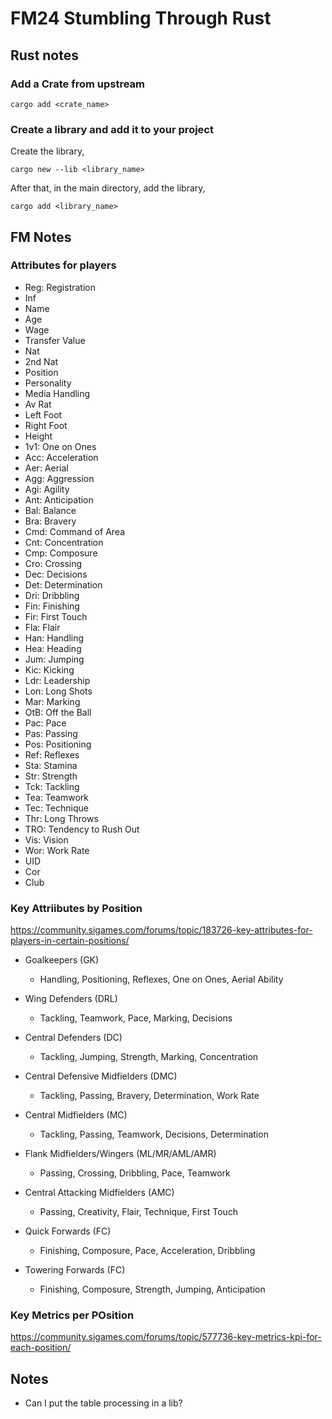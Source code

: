 # FM24 Stumbling Through Rust

## Rust notes
### Add a Crate from upstream
```
cargo add <crate_name>
```

### Create a library and add it to your project
Create the library,

```
cargo new --lib <library_name>
```

After that, in the main directory, add the library,

```
cargo add <library_name>
```

## FM Notes
### Attributes for players
+ Reg: Registration
+ Inf
+ Name
+ Age
+ Wage
+ Transfer Value
+ Nat
+ 2nd Nat
+ Position
+ Personality
+ Media Handling
+ Av Rat
+ Left Foot
+ Right Foot
+ Height
+ 1v1: One on Ones
+ Acc: Acceleration
+ Aer: Aerial
+ Agg: Aggression
+ Agi: Agility
+ Ant: Anticipation
+ Bal: Balance
+ Bra: Bravery
+ Cmd: Command of Area
+ Cnt: Concentration
+ Cmp: Composure
+ Cro: Crossing
+ Dec: Decisions
+ Det: Determination
+ Dri: Dribbling
+ Fin: Finishing
+ Fir: First Touch
+ Fla: Flair
+ Han: Handling 
+ Hea: Heading
+ Jum: Jumping
+ Kic: Kicking
+ Ldr: Leadership
+ Lon: Long Shots
+ Mar: Marking
+ OtB: Off the Ball
+ Pac: Pace
+ Pas: Passing
+ Pos: Positioning
+ Ref: Reflexes
+ Sta: Stamina
+ Str: Strength
+ Tck: Tackling
+ Tea: Teamwork
+ Tec: Technique
+ Thr: Long Throws
+ TRO: Tendency to Rush Out
+ Vis: Vision
+ Wor: Work Rate
+ UID
+ Cor
+ Club

### Key Attriibutes by Position
https://community.sigames.com/forums/topic/183726-key-attributes-for-players-in-certain-positions/

+ Goalkeepers (GK)
    + Handling, Positioning, Reflexes, One on Ones, Aerial Ability

+ Wing Defenders (DRL)
    + Tackling, Teamwork, Pace, Marking, Decisions

+ Central Defenders (DC)
    + Tackling, Jumping, Strength, Marking, Concentration

+ Central Defensive Midfielders (DMC)
    + Tackling, Passing, Bravery, Determination, Work Rate

+ Central Midfielders (MC)
    + Tackling, Passing, Teamwork, Decisions, Determination

+ Flank Midfielders/Wingers (ML/MR/AML/AMR)
    + Passing, Crossing, Dribbling, Pace, Teamwork

+ Central Attacking Midfielders (AMC)
    + Passing, Creativity, Flair, Technique, First Touch

+ Quick Forwards (FC)
    + Finishing, Composure, Pace, Acceleration, Dribbling

+ Towering Forwards (FC)
    + Finishing, Composure, Strength, Jumping, Anticipation

### Key Metrics per POsition
https://community.sigames.com/forums/topic/577736-key-metrics-kpi-for-each-position/

## Notes

+ Can I put the table processing in a lib?